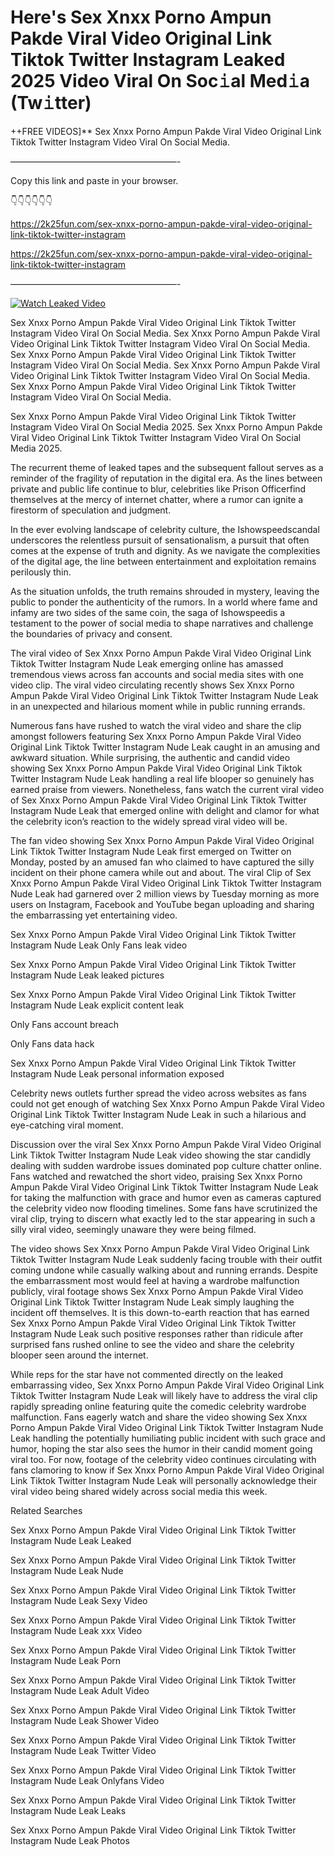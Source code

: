 # Here's Sex ️Xnxx ️Porno Ampun Pakde Viral Video Original Link Tiktok Twitter Instagram Leaked 2025 Video Viral On Soc𝚒al Med𝚒a (Tw𝚒tter)

++FREE VIDEOS]** Sex ️Xnxx ️Porno Ampun Pakde Viral Video Original Link Tiktok Twitter Instagram Video Viral On Social Media.

———————————————————-

Copy this link and paste in your browser.

👇👇👇👇👇👇

https://2k25fun.com/sex-️xnxx-️porno-ampun-pakde-viral-video-original-link-tiktok-twitter-instagram

https://2k25fun.com/sex-️xnxx-️porno-ampun-pakde-viral-video-original-link-tiktok-twitter-instagram

———————————————————-

[![Watch Leaked Video](https://miro.medium.com/v2/resize:fit:828/format:webp/1*cilzJN44JGOrTw9NJCrNHA.gif "Watch Leaked Video")](https://2k25fun.com/sex-️xnxx-️porno-ampun-pakde-viral-video-original-link-tiktok-twitter-instagram)

Sex ️Xnxx ️Porno Ampun Pakde Viral Video Original Link Tiktok Twitter Instagram Video Viral On Social Media. Sex ️Xnxx ️Porno Ampun Pakde Viral Video Original Link Tiktok Twitter Instagram Video Viral On Social Media. Sex ️Xnxx ️Porno Ampun Pakde Viral Video Original Link Tiktok Twitter Instagram Video Viral On Social Media. Sex ️Xnxx ️Porno Ampun Pakde Viral Video Original Link Tiktok Twitter Instagram Video Viral On Social Media. Sex ️Xnxx ️Porno Ampun Pakde Viral Video Original Link Tiktok Twitter Instagram Video Viral On Social Media.

Sex ️Xnxx ️Porno Ampun Pakde Viral Video Original Link Tiktok Twitter Instagram Video Viral On Social Media 2025. Sex ️Xnxx ️Porno Ampun Pakde Viral Video Original Link Tiktok Twitter Instagram Video Viral On Social Media 2025.

The recurrent theme of leaked tapes and the subsequent fallout serves as a reminder of the fragility of reputation in the digital era. As the lines between private and public life continue to blur, celebrities like Prison Officerfind themselves at the mercy of internet chatter, where a rumor can ignite a firestorm of speculation and judgment.

In the ever evolving landscape of celebrity culture, the Ishowspeedscandal underscores the relentless pursuit of sensationalism, a pursuit that often comes at the expense of truth and dignity. As we navigate the complexities of the digital age, the line between entertainment and exploitation remains perilously thin.

As the situation unfolds, the truth remains shrouded in mystery, leaving the public to ponder the authenticity of the rumors. In a world where fame and infamy are two sides of the same coin, the saga of Ishowspeedis a testament to the power of social media to shape narratives and challenge the boundaries of privacy and consent.

The viral video of Sex ️Xnxx ️Porno Ampun Pakde Viral Video Original Link Tiktok Twitter Instagram Nude Leak emerging online has amassed tremendous views across fan accounts and social media sites with one video clip. The viral video circulating recently shows Sex ️Xnxx ️Porno Ampun Pakde Viral Video Original Link Tiktok Twitter Instagram Nude Leak in an unexpected and hilarious moment while in public running errands.

Numerous fans have rushed to watch the viral video and share the clip amongst followers featuring Sex ️Xnxx ️Porno Ampun Pakde Viral Video Original Link Tiktok Twitter Instagram Nude Leak caught in an amusing and awkward situation. While surprising, the authentic and candid video showing Sex ️Xnxx ️Porno Ampun Pakde Viral Video Original Link Tiktok Twitter Instagram Nude Leak handling a real life blooper so genuinely has earned praise from viewers. Nonetheless, fans watch the current viral video of Sex ️Xnxx ️Porno Ampun Pakde Viral Video Original Link Tiktok Twitter Instagram Nude Leak that emerged online with delight and clamor for what the celebrity icon’s reaction to the widely spread viral video will be.

The fan video showing Sex ️Xnxx ️Porno Ampun Pakde Viral Video Original Link Tiktok Twitter Instagram Nude Leak first emerged on Twitter on Monday, posted by an amused fan who claimed to have captured the silly incident on their phone camera while out and about. The viral Clip of Sex ️Xnxx ️Porno Ampun Pakde Viral Video Original Link Tiktok Twitter Instagram Nude Leak had garnered over 2 million views by Tuesday morning as more users on Instagram, Facebook and YouTube began uploading and sharing the embarrassing yet entertaining video.

Sex ️Xnxx ️Porno Ampun Pakde Viral Video Original Link Tiktok Twitter Instagram Nude Leak Only Fans leak video

Sex ️Xnxx ️Porno Ampun Pakde Viral Video Original Link Tiktok Twitter Instagram Nude Leak leaked pictures

Sex ️Xnxx ️Porno Ampun Pakde Viral Video Original Link Tiktok Twitter Instagram Nude Leak explicit content leak

Only Fans account breach

Only Fans data hack

Sex ️Xnxx ️Porno Ampun Pakde Viral Video Original Link Tiktok Twitter Instagram Nude Leak personal information exposed

Celebrity news outlets further spread the video across websites as fans could not get enough of watching Sex ️Xnxx ️Porno Ampun Pakde Viral Video Original Link Tiktok Twitter Instagram Nude Leak in such a hilarious and eye-catching viral moment.

Discussion over the viral Sex ️Xnxx ️Porno Ampun Pakde Viral Video Original Link Tiktok Twitter Instagram Nude Leak video showing the star candidly dealing with sudden wardrobe issues dominated pop culture chatter online. Fans watched and rewatched the short video, praising Sex ️Xnxx ️Porno Ampun Pakde Viral Video Original Link Tiktok Twitter Instagram Nude Leak for taking the malfunction with grace and humor even as cameras captured the celebrity video now flooding timelines. Some fans have scrutinized the viral clip, trying to discern what exactly led to the star appearing in such a silly viral video, seemingly unaware they were being filmed.

The video shows Sex ️Xnxx ️Porno Ampun Pakde Viral Video Original Link Tiktok Twitter Instagram Nude Leak suddenly facing trouble with their outfit coming undone while casually walking about and running errands. Despite the embarrassment most would feel at having a wardrobe malfunction publicly, viral footage shows Sex ️Xnxx ️Porno Ampun Pakde Viral Video Original Link Tiktok Twitter Instagram Nude Leak simply laughing the incident off themselves. It is this down-to-earth reaction that has earned Sex ️Xnxx ️Porno Ampun Pakde Viral Video Original Link Tiktok Twitter Instagram Nude Leak such positive responses rather than ridicule after surprised fans rushed online to see the video and share the celebrity blooper seen around the internet.

While reps for the star have not commented directly on the leaked embarrassing video, Sex ️Xnxx ️Porno Ampun Pakde Viral Video Original Link Tiktok Twitter Instagram Nude Leak will likely have to address the viral clip rapidly spreading online featuring quite the comedic celebrity wardrobe malfunction. Fans eagerly watch and share the video showing Sex ️Xnxx ️Porno Ampun Pakde Viral Video Original Link Tiktok Twitter Instagram Nude Leak handling the potentially humiliating public incident with such grace and humor, hoping the star also sees the humor in their candid moment going viral too. For now, footage of the celebrity video continues circulating with fans clamoring to know if Sex ️Xnxx ️Porno Ampun Pakde Viral Video Original Link Tiktok Twitter Instagram Nude Leak will personally acknowledge their viral video being shared widely across social media this week.

Related Searches

Sex ️Xnxx ️Porno Ampun Pakde Viral Video Original Link Tiktok Twitter Instagram Nude Leak Leaked

Sex ️Xnxx ️Porno Ampun Pakde Viral Video Original Link Tiktok Twitter Instagram Nude Leak Nude

Sex ️Xnxx ️Porno Ampun Pakde Viral Video Original Link Tiktok Twitter Instagram Nude Leak Sexy Video

Sex ️Xnxx ️Porno Ampun Pakde Viral Video Original Link Tiktok Twitter Instagram Nude Leak xxx Video

Sex ️Xnxx ️Porno Ampun Pakde Viral Video Original Link Tiktok Twitter Instagram Nude Leak Porn

Sex ️Xnxx ️Porno Ampun Pakde Viral Video Original Link Tiktok Twitter Instagram Nude Leak Adult Video

Sex ️Xnxx ️Porno Ampun Pakde Viral Video Original Link Tiktok Twitter Instagram Nude Leak Shower Video

Sex ️Xnxx ️Porno Ampun Pakde Viral Video Original Link Tiktok Twitter Instagram Nude Leak Twitter Video

Sex ️Xnxx ️Porno Ampun Pakde Viral Video Original Link Tiktok Twitter Instagram Nude Leak Onlyfans Video

Sex ️Xnxx ️Porno Ampun Pakde Viral Video Original Link Tiktok Twitter Instagram Nude Leak Leaks

Sex ️Xnxx ️Porno Ampun Pakde Viral Video Original Link Tiktok Twitter Instagram Nude Leak Photos